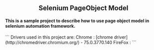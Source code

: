 <h2 align="center">Selenium PageObject Model</h2>
<h4>This is a sample project to describe how to use page object model in selenium automation framework.</h4>
```
Drivers used in this project are:
    Chrome  : [chrome driver](http://chromedriver.chromium.org/) - 75.0.3770.140
    FireFox : 
```